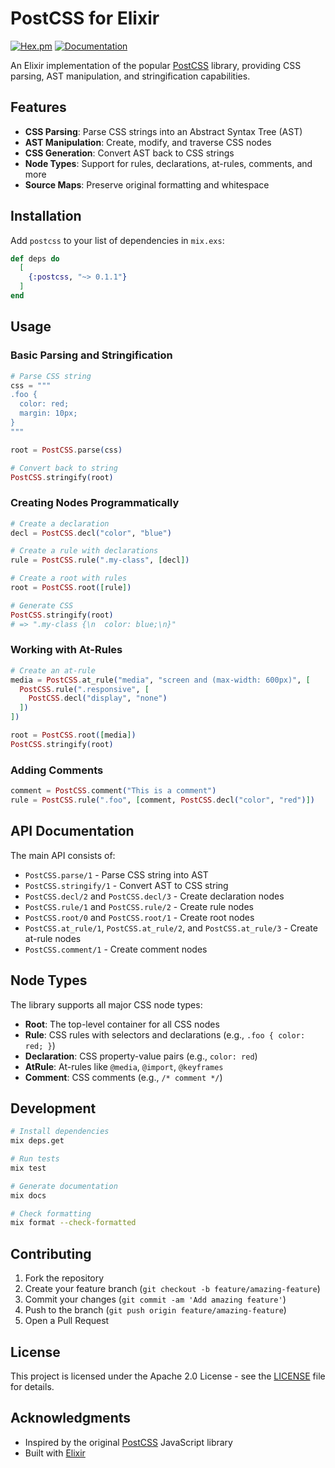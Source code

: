 # PostCSS for Elixir

[![Hex.pm](https://img.shields.io/hexpm/v/postcss.svg)](https://hex.pm/packages/postcss)
[![Documentation](https://img.shields.io/badge/docs-hexdocs-blue.svg)](https://hexdocs.pm/postcss)

An Elixir implementation of the popular [PostCSS](https://postcss.org/) library, providing CSS parsing, AST manipulation, and stringification capabilities.

## Features

- **CSS Parsing**: Parse CSS strings into an Abstract Syntax Tree (AST)
- **AST Manipulation**: Create, modify, and traverse CSS nodes
- **CSS Generation**: Convert AST back to CSS strings
- **Node Types**: Support for rules, declarations, at-rules, comments, and more
- **Source Maps**: Preserve original formatting and whitespace

## Installation

Add `postcss` to your list of dependencies in `mix.exs`:

```elixir
def deps do
  [
    {:postcss, "~> 0.1.1"}
  ]
end
```

## Usage

### Basic Parsing and Stringification

```elixir
# Parse CSS string
css = """
.foo {
  color: red;
  margin: 10px;
}
"""

root = PostCSS.parse(css)

# Convert back to string
PostCSS.stringify(root)
```

### Creating Nodes Programmatically

```elixir
# Create a declaration
decl = PostCSS.decl("color", "blue")

# Create a rule with declarations
rule = PostCSS.rule(".my-class", [decl])

# Create a root with rules
root = PostCSS.root([rule])

# Generate CSS
PostCSS.stringify(root)
# => ".my-class {\n  color: blue;\n}"
```

### Working with At-Rules

```elixir
# Create an at-rule
media = PostCSS.at_rule("media", "screen and (max-width: 600px)", [
  PostCSS.rule(".responsive", [
    PostCSS.decl("display", "none")
  ])
])

root = PostCSS.root([media])
PostCSS.stringify(root)
```

### Adding Comments

```elixir
comment = PostCSS.comment("This is a comment")
rule = PostCSS.rule(".foo", [comment, PostCSS.decl("color", "red")])
```

## API Documentation

The main API consists of:

- `PostCSS.parse/1` - Parse CSS string into AST
- `PostCSS.stringify/1` - Convert AST to CSS string
- `PostCSS.decl/2` and `PostCSS.decl/3` - Create declaration nodes
- `PostCSS.rule/1` and `PostCSS.rule/2` - Create rule nodes
- `PostCSS.root/0` and `PostCSS.root/1` - Create root nodes
- `PostCSS.at_rule/1`, `PostCSS.at_rule/2`, and `PostCSS.at_rule/3` - Create at-rule nodes
- `PostCSS.comment/1` - Create comment nodes

## Node Types

The library supports all major CSS node types:

- **Root**: The top-level container for all CSS nodes
- **Rule**: CSS rules with selectors and declarations (e.g., `.foo { color: red; }`)
- **Declaration**: CSS property-value pairs (e.g., `color: red`)
- **AtRule**: At-rules like `@media`, `@import`, `@keyframes`
- **Comment**: CSS comments (e.g., `/* comment */`)

## Development

```bash
# Install dependencies
mix deps.get

# Run tests
mix test

# Generate documentation
mix docs

# Check formatting
mix format --check-formatted
```

## Contributing

1. Fork the repository
2. Create your feature branch (`git checkout -b feature/amazing-feature`)
3. Commit your changes (`git commit -am 'Add amazing feature'`)
4. Push to the branch (`git push origin feature/amazing-feature`)
5. Open a Pull Request

## License

This project is licensed under the Apache 2.0 License - see the [LICENSE](LICENSE) file for details.

## Acknowledgments

- Inspired by the original [PostCSS](https://postcss.org/) JavaScript library
- Built with [Elixir](https://elixir-lang.org/)
